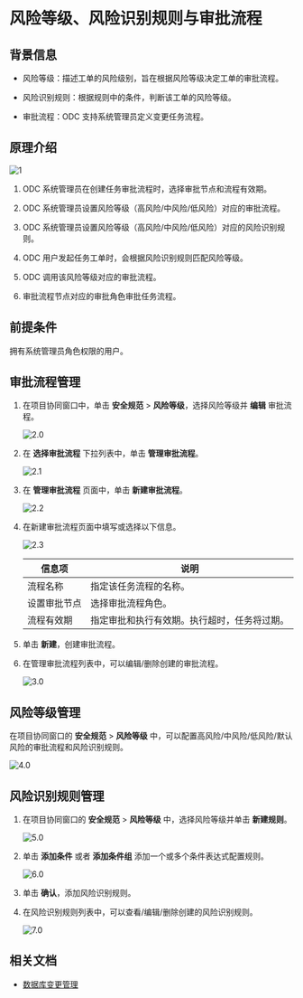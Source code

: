 # 风险等级、风险识别规则与审批流程

## 背景信息

- 风险等级：描述工单的风险级别，旨在根据风险等级决定工单的审批流程。

- 风险识别规则：根据规则中的条件，判断该工单的风险等级。

- 审批流程：ODC 支持系统管理员定义变更任务流程。

## 原理介绍

![1](https://obbusiness-private.oss-cn-shanghai.aliyuncs.com/doc/img/odc/420/1100.database-change-management/2.risk-level-risk-identification-rules-and-approval-process/1.0.png)

1. ODC 系统管理员在创建任务审批流程时，选择审批节点和流程有效期。

2. ODC 系统管理员设置风险等级（高风险/中风险/低风险）对应的审批流程。

3. ODC 系统管理员设置风险等级（高风险/中风险/低风险）对应的风险识别规则。

4. ODC 用户发起任务工单时，会根据风险识别规则匹配风险等级。

5. ODC 调用该风险等级对应的审批流程。

6. 审批流程节点对应的审批角色审批任务流程。

## 前提条件

拥有系统管理员角色权限的用户。

## 审批流程管理

1. 在项目协同窗口中，单击 **安全规范** > **风险等级**，选择风险等级并 **编辑** 审批流程。

   ![2.0](https://obbusiness-private.oss-cn-shanghai.aliyuncs.com/doc/img/odc/420/1100.database-change-management/2.risk-level-risk-identification-rules-and-approval-process/2.0.png)

2. 在 **选择审批流程** 下拉列表中，单击 **管理审批流程**。

   ![2.1](https://obbusiness-private.oss-cn-shanghai.aliyuncs.com/doc/img/odc/420/1100.database-change-management/2.risk-level-risk-identification-rules-and-approval-process/2.1.png)

3. 在 **管理审批流程** 页面中，单击 **新建审批流程**。

   ![2.2](https://obbusiness-private.oss-cn-shanghai.aliyuncs.com/doc/img/odc/420/1100.database-change-management/2.risk-level-risk-identification-rules-and-approval-process/2.2.png)

4. 在新建审批流程页面中填写或选择以下信息。

   ![2.3](https://obbusiness-private.oss-cn-shanghai.aliyuncs.com/doc/img/odc/420/1100.database-change-management/2.risk-level-risk-identification-rules-and-approval-process/2.3.png)

   |信息项|说明|
   |-------------|--------------|
   | 流程名称  | 指定该任务流程的名称。                     |
   | 设置审批节点  | 选择审批流程角色。                         |
   | 流程有效期   | 指定审批和执行有效期。执行超时，任务将过期。          |

 5. 单击 **新建**，创建审批流程。

 6. 在管理审批流程列表中，可以编辑/删除创建的审批流程。

    ![3.0](https://obbusiness-private.oss-cn-shanghai.aliyuncs.com/doc/img/odc/420/1100.database-change-management/2.risk-level-risk-identification-rules-and-approval-process/3.0.png)

## 风险等级管理

在项目协同窗口的 **安全规范** > **风险等级** 中，可以配置高风险/中风险/低风险/默认风险的审批流程和风险识别规则。

![4.0](https://obbusiness-private.oss-cn-shanghai.aliyuncs.com/doc/img/odc/420/1100.database-change-management/2.risk-level-risk-identification-rules-and-approval-process/4.0.png)

## 风险识别规则管理

1. 在项目协同窗口的 **安全规范** > **风险等级** 中，选择风险等级并单击 **新建规则**。

    ![5.0](https://obbusiness-private.oss-cn-shanghai.aliyuncs.com/doc/img/odc/420/1100.database-change-management/2.risk-level-risk-identification-rules-and-approval-process/5.0.png)

2. 单击 **添加条件** 或者 **添加条件组** 添加一个或多个条件表达式配置规则。

    ![6.0](https://obbusiness-private.oss-cn-shanghai.aliyuncs.com/doc/img/odc/420/1100.database-change-management/2.risk-level-risk-identification-rules-and-approval-process/6.0.png)

3. 单击 **确认**，添加风险识别规则。

4. 在风险识别规则列表中，可以查看/编辑/删除创建的风险识别规则。

    ![7.0](https://obbusiness-private.oss-cn-shanghai.aliyuncs.com/doc/img/odc/420/1100.database-change-management/2.risk-level-risk-identification-rules-and-approval-process/7.0.png)

## 相关文档

- [数据库变更管理](../700.database-change-management/600.database-change.md)
